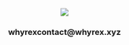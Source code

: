 <h1 align="center">
    <img src="https://readme-typing-svg.herokuapp.com/?font=Righteous&size=35&center=true&vCenter=true&width=500&height=70&duration=4000&lines=Hi+There!+👋;+I'm+Salim!;" />
</h1>
<h3 align="center">whyrexcontact@whyrex.xyz</h3>


<p align="left">
</p>
